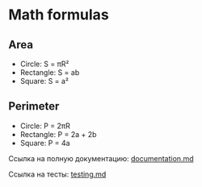 # Math formulas
## Area
- Circle: S = πR²
- Rectangle: S = ab
- Square: S = a²

## Perimeter
- Circle: P = 2πR
- Rectangle: P = 2a + 2b
- Square: P = 4a

Ссылка на полную документацию: [documentation.md](documentation.md)

Ссылка на тесты: [testing.md](testing.md)